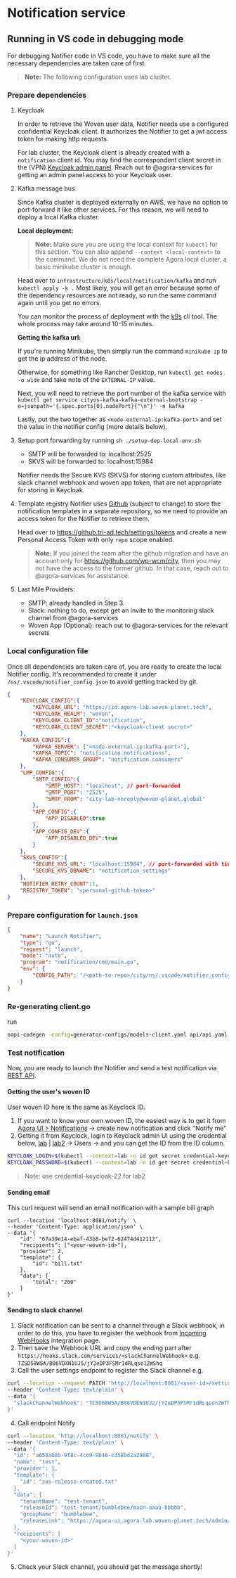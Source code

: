 # Notification service


## Running in VS code in debugging mode

For debugging Notifier code in VS code, you have to make sure all the necessary dependencies are taken care of first.
> **Note:**  The following configuration uses lab cluster.

### Prepare dependencies

1. Keycloak

    In order to retrieve the Woven user data, Notifier needs use a configured confidential Keycloak client. It authorizes the Notifier to get a jwt access token for making http requests.

    For lab cluster, the Keycloak client is already created with a `notification` client id. You may find the correspondent client secret in the (VPN) [Keycloak admin panel](https://id.agora-lab.woven-planet.tech/auth/admin/woven/console/#/realms/woven/clients/notification/credentials).
    Reach out to @agora-services for getting an admin panel access to your Keycloak user.

2. Kafka message bus

    Since Kafka cluster is deployed externally on AWS, we have no option to port-forward it like other services. For this reason, we will need to deploy a local Kafka cluster.

    **Local deployment:**

    > **Note:** Make sure you are using the local context for `kubectl` for this section. You can also append `--context <local-context>` to the command. We do not need the complete Agora local cluster, a basic minikube cluster is enough.

    Head over to `infrastructure/k8s/local/notification/kafka` and run `kubectl apply -k .` Most likely, you will get an error because some of the dependency resources are not ready, so run the same command again until you get no errors.

    You can monitor the process of deployment with the [k9s](https://k9scli.io/topics/install/) cli tool. The whole process may take around 10-15 minutes.

    **Getting the kafka url:**

    If you're running Minikube, then simply run the command `minikube ip` to get the ip address of the node.

    Otherwise, for something like Rancher Desktop, run `kubectl get nodes -o wide` and take note of the `EXTERNAL-IP` value.

    Next, you will need to retrieve the port number of the kafka service with `kubectl get service cityos-kafka-kafka-external-bootstrap -o=jsonpath='{.spec.ports[0].nodePort}{"\n"}' -n kafka`

    Lastly, put the two together as `<node-external-ip:kafka-port>` and set the value in the notifier config (more details below).

3. Setup port forwarding by running `sh ./setup-dep-local-env.sh`

    - SMTP will be forwarded to: localhost:2525
    - SKVS will be forwarded to: localhost:15984

    Notifier needs the Secure KVS (SKVS) for storing custom attributes, like slack channel webhook and woven app token, that are not appropriate for storing in Keycloak.

4. Template registry
    Notifier uses [Github](https://github.tri-ad.tech/cityos-platform/notification-template-registry) (subject to change) to store the notification templates in a separate repository, so we need to provide an access token for the Notifier to retrieve them.

    Head over to https://github.tri-ad.tech/settings/tokens and create a new Personal Access Token with only `repo` scope enabled.
    > **Note:** If you joined the team after the github migration and have an account only for https://github.com/wp-wcm/city, then you may not have the access to the former github. In that case, reach out to @agora-services for assistance.

5. Last Mile Providers:
    - SMTP: already handled in Step 3. 
    - Slack: nothing to do, except get an invite to the monitoring slack channel from @agora-services
    - Woven App (Optional): reach out to @agora-services for the relevant secrets

### Local configuration file

Once all dependencies are taken care of, you are ready to create the local Notifier config. It's recommended to create it under `/ns/.vscode/notifier_config.json` to avoid getting tracked by git.

```json
{ 
    "KEYCLOAK_CONFIG":{ 
        "KEYCLOAK_URL": "https://id.agora-lab.woven-planet.tech",
        "KEYCLOAK_REALM": "woven",
        "KEYCLOAK_CLIENT_ID":"notification", 
        "KEYCLOAK_CLIENT_SECRET":"<keycloak-client secret>"
    },
    "KAFKA_CONFIG":{
        "KAFKA_SERVER": ["<node-external-ip:kafka-port>"],
        "KAFKA_TOPIC": "notification.notifications",
        "KAFKA_CONSUMER_GROUP": "notification.consumers"
    },
    "LMP_CONFIG":{ 
        "SMTP_CONFIG":{ 
            "SMTP_HOST": "localhost", // port-forwarded
            "SMTP_PORT": "2525",
            "SMTP_FROM": "city-lab-noreply@woven-planet.global"
        }, 
        "APP_CONFIG":{ 
            "APP_DISABLED":true 
        },
        "APP_CONFIG_DEV":{ 
            "APP_DISABLED_DEV":true 
        } 
    },
    "SKVS_CONFIG":{
        "SECURE_KVS_URL": "localhost:15984", // port-forwarded with tinyproxy
        "SECURE_KVS_DBNAME": "notification_settings"
    },
    "NOTIFIER_RETRY_COUNT":1,
    "REGISTRY_TOKEN": "<personal-github-token>"
}
```

### Prepare configuration for `launch.json`

```json
{
    "name": "Launch Notifier",
    "type": "go",
    "request": "launch",
    "mode": "auto",
    "program": "notification/cmd/main.go",
    "env": {
        "CONFIG_PATH": "/<path-to-repo>/city/ns/.vscode/notifier_config.json"
    }
}
```

### Re-generating client.go
run
```sh
oapi-codegen -config=generator-configs/models-client.yaml api/api.yaml
```

### Test notification 

Now, you are ready to launch the Notifier and send a test notification via [REST API](api/api.yaml).

#### Getting the user's woven ID
User woven ID here is the same as Keyclock ID. 

1. If you want to know your own woven ID, the easiest way is to get it from [Agora UI > Notifications](https://agora-ui.agora-lab.woven-planet.tech/admin/notifications) -> create new notification and click "Notify me"
2. Getting it from Keyclock, login to Keyclock admin UI using the credential below, [lab](https://id.agora-lab.woven-planet.tech/auth) |  [lab2](https://id.agora-lab.woven-planet.tech/auth/) -> Users -> and you can get the ID from the ID column.

```sh
KEYCLOAK_LOGIN=$(kubectl --context=lab -n id get secret credential-keycloak -o jsonpath='{.data.ADMIN_USERNAME}' | base64 -d)
KEYCLOAK_PASSWORD=$(kubectl --context=lab -n id get secret credential-keycloak -o jsonpath='{.data.ADMIN_PASSWORD}' | base64 -d)
```

> Note: use credential-keycloak-22 for lab2


#### Sending email

This curl request will send an email notification with a sample bill graph
```shell
curl --location 'localhost:8081/notify' \
--header 'Content-Type: application/json' \
--data '{
    "id": "67a39e14-ebaf-43b8-be72-62474d412112",
    "recipients": ["<your-woven-id>"],
    "provider": 2,
    "template": {
        "id": "bill.txt"
    },
    "data": {
        "total": "200"
    }
}'
```

#### Sending to slack channel
1. Slack notification can be sent to a channel through a Slack webhook, in order to do this, you have to register the webhook from [Incoming WebHooks](https://woven-by-toyota.slack.com/apps/A0F7XDUAZ-incoming-webhooks) integration page.
2. Then save the Webhook URL and copy the ending part after `https://hooks.slack.com/services/<slackChannelWebhook>` e.g. `TZSD58W5A/B06VDXN1UJ5/jY2eDP3FSMr1dRLqso12WShq`
3. Call the user settings endpoint to register the Slack channel e.g.
```sh
curl --location --request PATCH 'http://localhost:8081/<user-id>/settings/slackChannelWebhook' \
--header 'Content-Type: text/plain' \
--data '{
  "slackChannelWebhook": "TCSD68W5A/B06VDEN1UJ2/jY2eDP3PSMr1dRLqson2WThq"
}'
```
4. Call endpoint Notify
```sh
curl --location 'http://localhost:8081/notify' \
--header 'Content-Type: text/plain' \
--data '{
  "id": "a658ab8b-9f8c-4ce9-9b46-c358bd2a2988",
  "name": "test",
  "provider": 1,
  "template": {
    "id": "sus-release-created.txt"
  },
  "data": {
    "tenantName": "test-tenant",
    "releaseId": "test-tenant/bumblebee/main-aaaa-bbbbb",
    "groupName": "bumblebee",
    "releaseLink": "https://agora-ui.agora-lab.woven-planet.tech/admin/xenia-management/distributions"
  },
  "recipients": [
    "<your-woven-id>"
  ]
}'
```

5. Check your Slack channel, you should get the message shortly!
